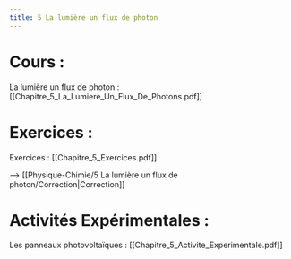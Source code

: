 ```yaml
---
title: 5 La lumière un flux de photon
---
```

# Cours :
La lumière un flux de photon : [[Chapitre_5_La_Lumiere_Un_Flux_De_Photons.pdf]]

# Exercices :
Exercices : [[Chapitre_5_Exercices.pdf]]

--> [[Physique-Chimie/5 La lumière un flux de photon/Correction|Correction]]
# Activités Expérimentales :
Les panneaux photovoltaïques : [[Chapitre_5_Activite_Experimentale.pdf]]